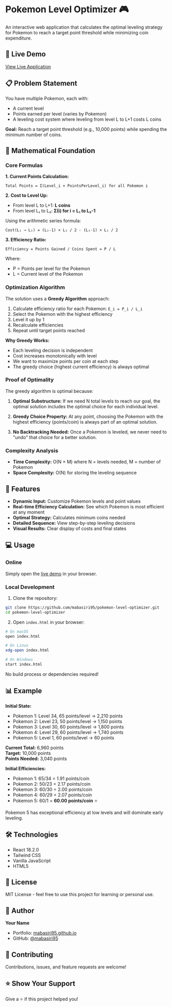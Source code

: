 # Pokemon Level Optimizer 🎮

An interactive web application that calculates the optimal leveling strategy for Pokemon to reach a target point threshold while minimizing coin expenditure.

## 🌟 Live Demo

[View Live Application](https://mabasiri95.github.io/pokemon-level-optimizer/)

## 📋 Problem Statement

You have multiple Pokemon, each with:
- A current level
- Points earned per level (varies by Pokemon)
- A leveling cost system where leveling from level L to L+1 costs L coins

**Goal:** Reach a target point threshold (e.g., 10,000 points) while spending the minimum number of coins.

## 🧮 Mathematical Foundation

### Core Formulas

**1. Current Points Calculation:**
```
Total Points = Σ(Level_i × PointsPerLevel_i) for all Pokemon i
```

**2. Cost to Level Up:**
- From level L to L+1: **L coins**
- From level L₁ to L₂: **Σ(i) for i = L₁ to L₂-1**

Using the arithmetic series formula:
```
Cost(L₁ → L₂) = (L₂-1) × L₂ / 2 - (L₁-1) × L₁ / 2
```

**3. Efficiency Ratio:**
```
Efficiency = Points Gained / Coins Spent = P / L
```
Where:
- P = Points per level for the Pokemon
- L = Current level of the Pokemon

### Optimization Algorithm

The solution uses a **Greedy Algorithm** approach:

1. Calculate efficiency ratio for each Pokemon: `E_i = P_i / L_i`
2. Select the Pokemon with the highest efficiency
3. Level it up by 1
4. Recalculate efficiencies
5. Repeat until target points reached

**Why Greedy Works:**
- Each leveling decision is independent
- Cost increases monotonically with level
- We want to maximize points per coin at each step
- The greedy choice (highest current efficiency) is always optimal

### Proof of Optimality

The greedy algorithm is optimal because:

1. **Optimal Substructure:** If we need N total levels to reach our goal, the optimal solution includes the optimal choice for each individual level.

2. **Greedy Choice Property:** At any point, choosing the Pokemon with the highest efficiency (points/coin) is always part of an optimal solution.

3. **No Backtracking Needed:** Once a Pokemon is leveled, we never need to "undo" that choice for a better solution.

### Complexity Analysis

- **Time Complexity:** O(N × M) where N = levels needed, M = number of Pokemon
- **Space Complexity:** O(N) for storing the leveling sequence

## 🚀 Features

- **Dynamic Input:** Customize Pokemon levels and point values
- **Real-time Efficiency Calculation:** See which Pokemon is most efficient at any moment
- **Optimal Strategy:** Calculates minimum coins needed
- **Detailed Sequence:** View step-by-step leveling decisions
- **Visual Results:** Clear display of costs and final states

## 💻 Usage

### Online
Simply open the [live demo](https://mabasiri95.github.io/pokemon-level-optimizer/) in your browser.

### Local Development
1. Clone the repository:
```bash
git clone https://github.com/mabasiri95/pokemon-level-optimizer.git
cd pokemon-level-optimizer
```

2. Open `index.html` in your browser:
```bash
# On macOS
open index.html

# On Linux
xdg-open index.html

# On Windows
start index.html
```

No build process or dependencies required!

## 📊 Example

**Initial State:**
- Pokemon 1: Level 34, 65 points/level → 2,210 points
- Pokemon 2: Level 23, 50 points/level → 1,150 points
- Pokemon 3: Level 30, 60 points/level → 1,800 points
- Pokemon 4: Level 29, 60 points/level → 1,740 points
- Pokemon 5: Level 1, 60 points/level → 60 points

**Current Total:** 6,960 points  
**Target:** 10,000 points  
**Points Needed:** 3,040 points

**Initial Efficiencies:**
- Pokemon 1: 65/34 = 1.91 points/coin
- Pokemon 2: 50/23 = 2.17 points/coin
- Pokemon 3: 60/30 = 2.00 points/coin
- Pokemon 4: 60/29 = 2.07 points/coin
- Pokemon 5: 60/1 = **60.00 points/coin** ⭐

Pokemon 5 has exceptional efficiency at low levels and will dominate early leveling.

## 🛠️ Technologies

- React 18.2.0
- Tailwind CSS
- Vanilla JavaScript
- HTML5

## 📝 License

MIT License - feel free to use this project for learning or personal use.

## 👤 Author

**Your Name**
- Portfolio: [mabasiri95.github.io](https://mabasiri95.github.io)
- GitHub: [@mabasiri95](https://github.com/mabasiri95)

## 🤝 Contributing

Contributions, issues, and feature requests are welcome!

## ⭐ Show Your Support

Give a ⭐️ if this project helped you!